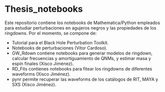 # Thesis_notebooks

Este repositorio contiene los notebooks de Mathematica/Python empleados para estudiar perturbaciones en agujeros negros y las propiedades de los ringdowns. Por el momento, se compone de:
- Tutorial para el Black Hole Perturbation Toolkit.
- Notebooks de perturbaciones (Vitor Cardoso).
- GW_Rdown contiene notebooks para generar modelos de ringdown, calcular frecuencias y amortiguamiento de QNMs, y estimar masa y espín finales (Xisco Jiménez).
- RD_Fits contienes notebooks para fitear los ringdowns de diferentes waveforms (Xisco Jiménez).
- pynr permite recuperar las waveforms de los catálogos de RIT, MAYA y SXS (Xisco Jiménez).
